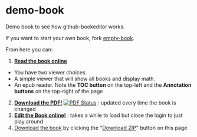 demo-book
=========

Demo book to see how github-bookeditor works. 

If you want to start your own book, fork [empty-book](http://oerpub.github.io/github-bookeditor/#repo/oerpub/empty-book).

From here you can:

1. **[Read the book online](http://oerpub.github.io/sf-demo-book)** 
  * You have two viewer choices. 
  * A simple viewer that will show all books and display math.
  * An epub reader. Note the **TOC button** on the top-left and the **Annotation buttons** on the top-right of the page
2. **[Download the PDF!](http://pdf.oerpub.org/oerpub/sf-demo-book/)** [![PDF Status](http://pdf.oerpub.org/oerpub/sf-demo-book.png)](http://pdf.oerpub.org/oerpub/sf-demo-book/) : updated every time the book is changed
3. **[Edit the Book online!](http://oerpub.github.io/github-bookeditor/#repo/oerpub/sf-demo-book)** : takes a while to load but close the login to just play around
4. [Download the book](https://github.com/oerpub/sf-demo-book/archive/gh-pages.zip) by clicking the "[Download ZIP](https://github.com/oerpub/sf-demo-book/archive/gh-pages.zip)" button on this page

